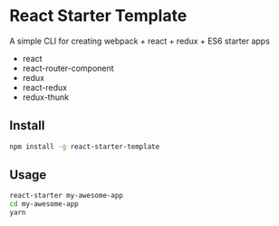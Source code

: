 # React Starter Template

A simple CLI for creating webpack + react + redux + ES6 starter apps

* react
* react-router-component
* redux
* react-redux
* redux-thunk

## Install
```bash
npm install -g react-starter-template
```

## Usage
```bash
react-starter my-awesome-app
cd my-awesome-app
yarn
```
